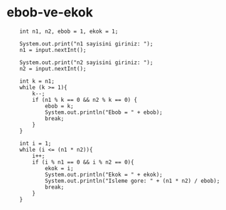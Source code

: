 # ebob-ve-ekok
        int n1, n2, ebob = 1, ekok = 1;

        System.out.print("n1 sayisini giriniz: ");
        n1 = input.nextInt();

        System.out.print("n2 sayisini giriniz: ");
        n2 = input.nextInt();

        int k = n1;
        while (k >= 1){
            k--;
            if (n1 % k == 0 && n2 % k == 0) {
                ebob = k;
                System.out.println("Ebob = " + ebob);
                break;
            }
        }

        int i = 1;
        while (i <= (n1 * n2)){
            i++;
            if (i % n1 == 0 && i % n2 == 0){
                ekok = i;
                System.out.println("Ekok = " + ekok);
                System.out.println("Isleme gore: " + (n1 * n2) / ebob);
                break;
            }
        }
